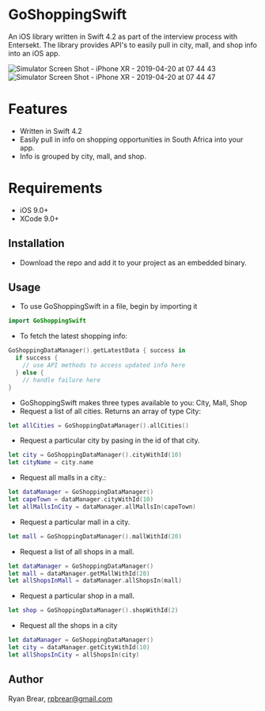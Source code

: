 # GoShoppingSwift
An iOS library written in Swift 4.2 as part of the interview process with Entersekt.  The library provides API's to easily pull in city, mall, and shop info into an iOS app. 

![Simulator Screen Shot - iPhone XR - 2019-04-20 at 07 44 43](https://user-images.githubusercontent.com/21098812/56453281-7300cd80-6340-11e9-91c3-2943b21b02e0.png)
![Simulator Screen Shot - iPhone XR - 2019-04-20 at 07 44 47](https://user-images.githubusercontent.com/21098812/56453282-73996400-6340-11e9-9180-9fcd7ab4ac4a.png)

# Features
- Written in Swift 4.2
- Easily pull in info on shopping opportunities in South Africa into your app. 
- Info is grouped by city, mall, and shop.

# Requirements
- iOS 9.0+
- XCode 9.0+

## Installation
- Download the repo and add it to your project as an embedded binary.

## Usage
- To use GoShoppingSwift in a file, begin by importing it
```Swift
import GoShoppingSwift
```

- To fetch the latest shopping info:
```Swift
GoShoppingDataManager().getLatestData { success in
  if success {
    // use API methods to access updated info here 
  } else {
    // handle failure here
}
```

- GoShoppingSwift makes three types available to you: City, Mall, Shop
- Request a list of all cities. Returns an array of type City:
```Swift
let allCities = GoShoppingDataManager().allCities()
```

- Request a particular city by pasing in the id of that city.
```Swift
let city = GoShoppingDataManager().cityWithId(10)
let cityName = city.name
```

- Request all malls in a city.:
```Swift
let dataManager = GoShoppingDataManager()
let capeTown = dataManager.cityWithId(10)
let allMallsInCity = dataManager.allMallsIn(capeTown)
```

- Request a particular mall in a city.
```Swift
let mall = GoShoppingDataManager().mallWithId(20)
```

- Request a list of all shops in a mall.
```Swift
let dataManager = GoShoppingDataManager()
let mall = dataManager.getMallWithId(20)
let allShopsInMall = dataManager.allShopsIn(mall)
```

- Request a particular shop in a mall.
```Swift
let shop = GoShoppingDataManager().shopWithId(2)
```

- Request all the shops in a city
```Swift
let dataManager = GoShoppingDataManager()
let city = dataManager.getCityWithId(10)
let allShopsInCity = allShopsIn(city)
```

## Author
Ryan Brear, rpbrear@gmail.com
